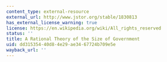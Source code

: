 ```yaml
---
content_type: external-resource
external_url: http://www.jstor.org/stable/1830813
has_external_license_warning: true
license: https://en.wikipedia.org/wiki/All_rights_reserved
status: ''
title: A Rational Theory of the Size of Government
uid: dd315354-40d8-4e29-ae34-67724b709e5e
wayback_url: ''
---
```

